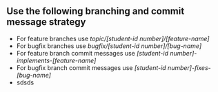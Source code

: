 ## Use the following branching and commit message strategy

- For feature branches use _topic/[student-id number]/[feature-name]_
- For bugfix branches use _bugfix/[student-id number]/[bug-name]_
- For feature branch commit messages use _[student-id number]-implements-[feature-name]_
- For bugfix branch commit messages use _[student-id number]-fixes-[bug-name]_
- sdsds
